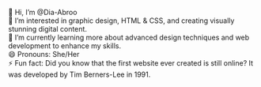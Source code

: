 👋 Hi, I’m @Dia-Abroo
<br>👀 I’m interested in graphic design, HTML & CSS, and creating visually stunning digital content.
<br>🌱 I’m currently learning more about advanced design techniques and web development to enhance my skills.
<br>😄 Pronouns: She/Her
<br>⚡ Fun fact: Did you know that the first website ever created is still online? It was developed by Tim Berners-Lee in 1991.
<!---
Dia-Abroo/Dia-Abroo is a ✨ special ✨ repository because its `README.md` (this file) appears on your GitHub profile.
You can click the Preview link to take a look at your changes.
--->

